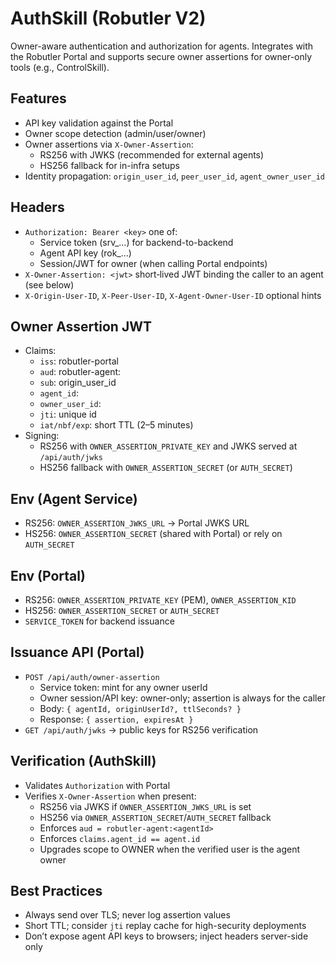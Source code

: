 # AuthSkill (Robutler V2)

Owner-aware authentication and authorization for agents. Integrates with the Robutler Portal and supports secure owner assertions for owner-only tools (e.g., ControlSkill).

## Features
- API key validation against the Portal
- Owner scope detection (admin/user/owner)
- Owner assertions via `X-Owner-Assertion`:
  - RS256 with JWKS (recommended for external agents)
  - HS256 fallback for in-infra setups
- Identity propagation: `origin_user_id`, `peer_user_id`, `agent_owner_user_id`

## Headers
- `Authorization: Bearer <key>` one of:
  - Service token (srv_...) for backend-to-backend
  - Agent API key (rok_...)
  - Session/JWT for owner (when calling Portal endpoints)
- `X-Owner-Assertion: <jwt>` short‑lived JWT binding the caller to an agent (see below)
- `X-Origin-User-ID`, `X-Peer-User-ID`, `X-Agent-Owner-User-ID` optional hints

## Owner Assertion JWT
- Claims:
  - `iss`: robutler-portal
  - `aud`: robutler-agent:<agentId>
  - `sub`: origin_user_id
  - `agent_id`: <agentId>
  - `owner_user_id`: <ownerId>
  - `jti`: unique id
  - `iat/nbf/exp`: short TTL (2–5 minutes)
- Signing:
  - RS256 with `OWNER_ASSERTION_PRIVATE_KEY` and JWKS served at `/api/auth/jwks`
  - HS256 fallback with `OWNER_ASSERTION_SECRET` (or `AUTH_SECRET`)

## Env (Agent Service)
- RS256: `OWNER_ASSERTION_JWKS_URL` → Portal JWKS URL
- HS256: `OWNER_ASSERTION_SECRET` (shared with Portal) or rely on `AUTH_SECRET`

## Env (Portal)
- RS256: `OWNER_ASSERTION_PRIVATE_KEY` (PEM), `OWNER_ASSERTION_KID`
- HS256: `OWNER_ASSERTION_SECRET` or `AUTH_SECRET`
- `SERVICE_TOKEN` for backend issuance

## Issuance API (Portal)
- `POST /api/auth/owner-assertion`
  - Service token: mint for any owner userId
  - Owner session/API key: owner-only; assertion is always for the caller
  - Body: `{ agentId, originUserId?, ttlSeconds? }`
  - Response: `{ assertion, expiresAt }`
- `GET /api/auth/jwks` → public keys for RS256 verification

## Verification (AuthSkill)
- Validates `Authorization` with Portal
- Verifies `X-Owner-Assertion` when present:
  - RS256 via JWKS if `OWNER_ASSERTION_JWKS_URL` is set
  - HS256 via `OWNER_ASSERTION_SECRET`/`AUTH_SECRET` fallback
  - Enforces `aud = robutler-agent:<agentId>`
  - Enforces `claims.agent_id == agent.id`
  - Upgrades scope to OWNER when the verified user is the agent owner

## Best Practices
- Always send over TLS; never log assertion values
- Short TTL; consider `jti` replay cache for high-security deployments
- Don’t expose agent API keys to browsers; inject headers server-side only
